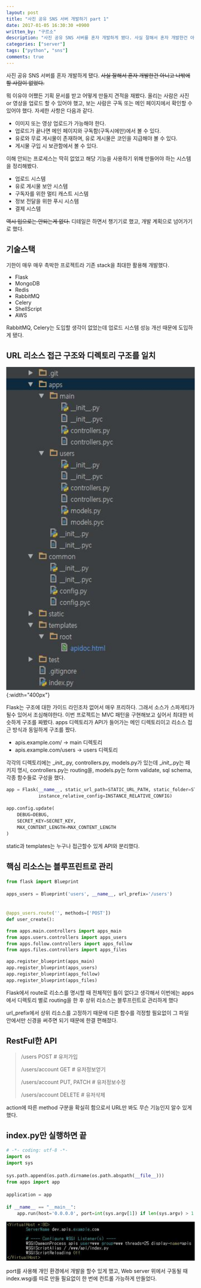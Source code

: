 ```yaml
---
layout: post
title: "사진 공유 SNS 서버 개발하기 part 1"
date: 2017-01-05 16:30:30 +0900
written_by: "구르소"
description: "사진 공유 SNS 서버를 혼자 개발하게 됐다. 사실 잘해서 혼자 개발한건 아니고 나밖에 할 사람이 없었다."
categories: ["server"]
tags: ["python", "sns"]
comments: true
---
```


사진 공유 SNS 서버를 혼자 개발하게 됐다. ~~사실 잘해서 혼자 개발한건 아니고 나밖에 할 사람이 없었다.~~

뭐 이유야 어쨌든 기획 문서를 받고 어떻게 만들지 견적을 재봤다. 올리는 사람은 사진 or 영상을 업로드 할 수 있어야 했고, 보는 사람은 구독 또는 메인 페이지에서 확인할 수 있어야 했다. 자세한 사항은 다음과 같다.

- 이미지 또는 영상 업로드가 가능해야 한다.
- 업로드가 끝나면 메인 페이지와 구독함(구독시에만)에서 볼 수 있다.
- 유로와 무료 게시물이 존재하며, 유로 게시물은 코인을 지급해야 볼 수 있다.
- 게시물 구입 시 보관함에서 볼 수 있다.

이해 안되는 프로세스는 딱히 없었고 해당 기능을 사용하기 위해 만들어야 하는 시스템을 정리해봤다.

- 업로드 시스템
- 유로 게시물 보안 시스템
- 구독자를 위한 멀티 캐스트 시스템
- 정보 전달을 위한 푸시 시스템
- 결제 시스템

~~역시 입으로는 안되는게 없다.~~ 디테일은 하면서 챙기기로 했고, 개발 계획으로 넘어가기로 했다.

## 기술스택

기한이 매우 매우 촉박한 프로젝트라 기존 stack을 최대한 활용해 개발했다.

- Flask
- MongoDB
- Redis
- RabbitMQ
- Celery
- ShellScript
- AWS

RabbitMQ, Celery는 도입할 생각이 없었는데 업로드 시스템 성능 개선 때문에 도입하게 됐다.

## URL 리소스 접근 구조와 디렉토리 구조를 일치

![implement-sns-server-for-sharing-photo-part-1-01](/assets/images/implement-sns-server-for-sharing-photo-part-1-01.jpg){:width="400px"}

Flask는 구조에 대한 가이드 라인조차 없어서 매우 프리하다. 그래서 소스가 스파게티가 될수 있어서 조심해야한다. 이번 프로젝트는 MVC 패턴을 구현해보고 싶어서 최대한 비슷하게 구조를 짜봤다. apps 디렉토리가 API가 들어가는 메인 디렉토리이고 리소스 접근 방식과 동일하게 구조를 짰다.

- apis.example.com/ -> main 디렉토리
- apis.example.com/users -> users 디렉토리

각각의 디렉토리에는 \__init__.py, controllers.py, models.py가 있는데 \__init__.py는 패키지 명시, controllers.py는 routing을, models.py는 form validate, sql schema, 각종 함수들로 구성을 했다.

```py
app = Flask(__name__, static_url_path=STATIC_URL_PATH, static_folder=STATIC_FOLDER, template_folder=TEMPLATE_FOLDER,
            instance_relative_config=INSTANCE_RELATIVE_CONFIG)

app.config.update(
    DEBUG=DEBUG,
    SECRET_KEY=SECRET_KEY,
    MAX_CONTENT_LENGTH=MAX_CONTENT_LENGTH
)
```

static과 templates는 누구나 접근할수 있게 API와 분리했다.

## 핵심 리소스는 블루프린트로 관리

```py
from flask import Blueprint

apps_users = Blueprint('users', __name__, url_prefix='/users')


@apps_users.route('', methods=['POST'])
def user_create():
```

```py
from apps.main.controllers import apps_main
from apps.users.controllers import apps_users
from apps.follow.controllers import apps_follow
from apps.files.controllers import apps_files
```

```py
app.register_blueprint(apps_main)
app.register_blueprint(apps_users)
app.register_blueprint(apps_follow)
app.register_blueprint(apps_files)
```

Flask에서 route로 리소스를 명시할 때 전체적인 틀이 없다고 생각해서 이번에는 apps에서 디렉토리 별로 routing을 한 후 상위 리소스는 블루프린트로 관리하게 했다

url_prefix에서 상위 리소스를 고정하기 때문에 다른 함수를 걱정할 필요없이 그 파일 안에서만 신경을 써주면 되기 때문에 한결 편해졌다.

## RestFul한 API

> /users POST  # 유저가입
>
> /users/account GET  # 유저정보얻기
>
> /users/account PUT, PATCH  # 유저정보수정
>
> /users/account DELETE  # 유저삭제

action에 따른 method 구분을 확실히 함으로서 URL만 봐도 무슨 기능인지 알수 있게 했다.

## index.py만 실행하면 끝

```py
# -*- coding: utf-8 -*-
import os
import sys

sys.path.append(os.path.dirname(os.path.abspath(__file__)))
from apps import app

application = app

if __name__ == "__main__":
    app.run(host='0.0.0.0', port=int(sys.argv[1]) if len(sys.argv) > 1 else 7777, debug=True)
```

![implement-sns-server-for-sharing-photo-part-1-02](/assets/images/implement-sns-server-for-sharing-photo-part-1-02.jpg)

port를 사용해 개인 환경에서 개발을 할수 있게 했고, Web server 위에서 구동될 때 index.wsgi를 따로 만들 필요없이 한 번에 컨트롤 가능하게 만들었다.

